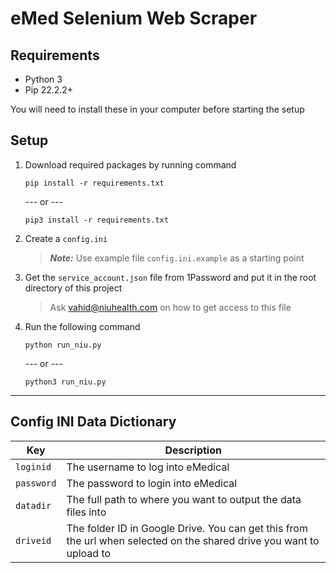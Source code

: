 # eMed Selenium Web Scraper

## Requirements

- Python 3
- Pip 22.2.2+

You will need to install these in your computer before starting the setup

## Setup
1. Download required packages by running command 
    
    ```
    pip install -r requirements.txt
    ``` 
    
    --- or ---

    ```
    pip3 install -r requirements.txt
    ```
2. Create a `config.ini` 
    > ***Note:*** Use example file `config.ini.example` as a starting point
3. Get the `service_account.json` file from 1Password and put it in the root directory of this project
    > Ask vahid@niuhealth.com on how to get access to this file
4. Run the following command
    ```
    python run_niu.py
    ``` 
    --- or ---
    ```
    python3 run_niu.py
    ```     

---


## Config INI Data Dictionary

| Key | Description |
--- | --- |
|`loginid`|The username to log into eMedical|
|`password`|The password to login into eMedical|
|`datadir`|The full path to where you want to output the data files into|
|`driveid`|The folder ID in Google Drive. You can get this from the url when selected on the shared drive you want to upload to|